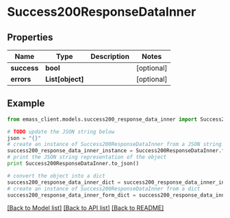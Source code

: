 # Success200ResponseDataInner


## Properties
Name | Type | Description | Notes
------------ | ------------- | ------------- | -------------
**success** | **bool** |  | [optional] 
**errors** | **List[object]** |  | [optional] 

## Example

```python
from emass_client.models.success200_response_data_inner import Success200ResponseDataInner

# TODO update the JSON string below
json = "{}"
# create an instance of Success200ResponseDataInner from a JSON string
success200_response_data_inner_instance = Success200ResponseDataInner.from_json(json)
# print the JSON string representation of the object
print Success200ResponseDataInner.to_json()

# convert the object into a dict
success200_response_data_inner_dict = success200_response_data_inner_instance.to_dict()
# create an instance of Success200ResponseDataInner from a dict
success200_response_data_inner_form_dict = success200_response_data_inner.from_dict(success200_response_data_inner_dict)
```
[[Back to Model list]](../README.md#documentation-for-models) [[Back to API list]](../README.md#documentation-for-api-endpoints) [[Back to README]](../README.md)


